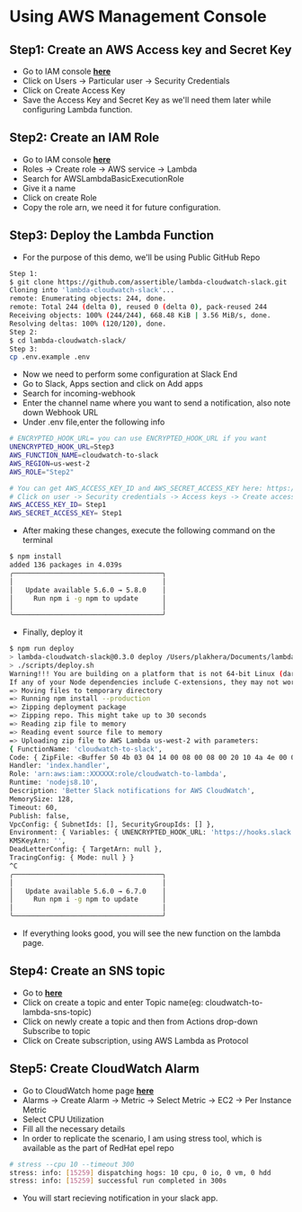 # Using AWS Management Console

## Step1: Create an AWS Access key and Secret Key

* Go to IAM console [**here**](https://console.aws.amazon.com/iam/home?region=us-west-2#/home)
* Click on Users → Particular user → Security Credentials
* Click on Create Access Key
* Save the Access Key and Secret Key as we'll need them later while configuring Lambda function.

## Step2: Create an IAM Role

* Go to IAM console [**here**](https://console.aws.amazon.com/iam/home?region=us-west-2#/home)
* Roles → Create role → AWS service → Lambda
* Search for AWSLambdaBasicExecutionRole
* Give it a name
* Click on create Role
* Copy the role arn, we need it for future configuration.

## Step3: Deploy the Lambda Function

* For the purpose of this demo, we'll be using Public GitHub Repo
```sh
Step 1:
$ git clone https://github.com/assertible/lambda-cloudwatch-slack.git
Cloning into 'lambda-cloudwatch-slack'...
remote: Enumerating objects: 244, done.
remote: Total 244 (delta 0), reused 0 (delta 0), pack-reused 244
Receiving objects: 100% (244/244), 668.48 KiB | 3.56 MiB/s, done.
Resolving deltas: 100% (120/120), done.
Step 2:
$ cd lambda-cloudwatch-slack/
Step 3:
cp .env.example .env
```
* Now we need to perform some configuration at Slack End
* Go to Slack, Apps section and click on Add apps
* Search for incoming-webhook
* Enter the channel name where you want to send a notification, also note down Webhook URL
* Under .env file,enter the following info
```sh
# ENCRYPTED_HOOK_URL= you can use ENCRYPTED_HOOK_URL if you want
UNENCRYPTED_HOOK_URL=Step3
AWS_FUNCTION_NAME=cloudwatch-to-slack
AWS_REGION=us-west-2
AWS_ROLE="Step2"

# You can get AWS_ACCESS_KEY_ID and AWS_SECRET_ACCESS_KEY here: https://console.aws.amazon.com/iam/home#/users
# Click on user -> Security credentials -> Access keys -> Create access key
AWS_ACCESS_KEY_ID= Step1
AWS_SECRET_ACCESS_KEY= Step1
```
* After making these changes, execute the following command on the terminal
```sh
$ npm install
added 136 packages in 4.039s
╭─────────────────────────────────────╮
│                                     │
│   Update available 5.6.0 → 5.8.0    │
│     Run npm i -g npm to update      │
│                                     │
╰─────────────────────────────────────╯
```
* Finally, deploy it
```sh
$ npm run deploy
> lambda-cloudwatch-slack@0.3.0 deploy /Users/plakhera/Documents/lambda-cloudwatch-slack
> ./scripts/deploy.sh
Warning!!! You are building on a platform that is not 64-bit Linux (darwin.x64).
If any of your Node dependencies include C-extensions, they may not work as expected in the Lambda environment.
=> Moving files to temporary directory
=> Running npm install --production
=> Zipping deployment package
=> Zipping repo. This might take up to 30 seconds
=> Reading zip file to memory
=> Reading event source file to memory
=> Uploading zip file to AWS Lambda us-west-2 with parameters:
{ FunctionName: 'cloudwatch-to-slack',
Code: { ZipFile: <Buffer 50 4b 03 04 14 00 08 00 08 00 20 10 4a 4e 00 00 00 00 00 00 00 00 00 00 00 00 04 00 00 00 2e 65 6e 76 6d 90 5d 4f 83 30 18 85 ef f9 15 8d bb 5c 18 9b ... > },
Handler: 'index.handler',
Role: 'arn:aws:iam::XXXXXX:role/cloudwatch-to-lambda',
Runtime: 'nodejs8.10',
Description: 'Better Slack notifications for AWS CloudWatch',
MemorySize: 128,
Timeout: 60,
Publish: false,
VpcConfig: { SubnetIds: [], SecurityGroupIds: [] },
Environment: { Variables: { UNENCRYPTED_HOOK_URL: 'https://hooks.slack.com/services/XXXXXXXX' } },
KMSKeyArn: '',
DeadLetterConfig: { TargetArn: null },
TracingConfig: { Mode: null } }
^C
╭─────────────────────────────────────╮
│                                     │
│   Update available 5.6.0 → 6.7.0    │
│     Run npm i -g npm to update      │
│                                     │
╰─────────────────────────────────────╯
```
* If everything looks good, you will see the new function on the lambda page.

## Step4: Create an SNS topic

* Go to [**here**](https://us-west-2.console.aws.amazon.com/sns/v2/home?region=us-west-2#/home)
* Click on create a topic and enter Topic name(eg: cloudwatch-to-lambda-sns-topic)
* Click on newly create a topic and then from Actions drop-down Subscribe to topic
* Click on Create subscription, using AWS Lambda as Protocol

## Step5: Create CloudWatch Alarm

* Go to CloudWatch home page [**here**](https://us-west-2.console.aws.amazon.com/cloudwatch/home?region=us-west-2)
* Alarms → Create Alarm → Metric → Select Metric → EC2 → Per Instance Metric
* Select CPU Utilization
* Fill all the necessary details
* In order to replicate the scenario, I am using stress tool, which is available as the part of RedHat epel repo
```sh
# stress --cpu 10 --timeout 300
stress: info: [15259] dispatching hogs: 10 cpu, 0 io, 0 vm, 0 hdd
stress: info: [15259] successful run completed in 300s
```
* You will start recieving notification in your slack app.